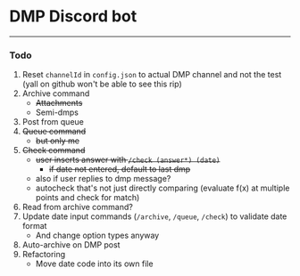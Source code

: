 # DMP Discord bot

---
### Todo
1. Reset `channelId` in `config.json` to actual DMP channel and not the test (yall on github won't be able to see this rip)
2. Archive command
    * ~~Attachments~~
    * Semi-dmps
3. Post from queue
4. ~~Queue command~~
    * ~~but only me~~
5. ~~Check command~~
    * ~~user inserts answer with `/check (answer*) (date)`~~
      * ~~if date not entered, default to last dmp~~
    * also if user replies to dmp message?
    * autocheck that's not just directly comparing (evaluate f(x) at multiple points and check for match)
6. Read from archive command?
7. Update date input commands (`/archive`, `/queue`, `/check`) to validate date format
    * And change option types anyway
8. Auto-archive on DMP post
9. Refactoring
    * Move date code into its own file